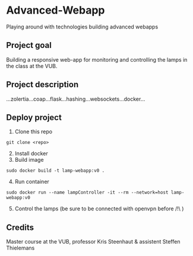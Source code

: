 # Advanced-Webapp
Playing around with technologies building advanced webapps

## Project goal

Building a responsive web-app for monitoring and controlling the lamps in the class at the VUB.

## Project description

...zolertia...coap...flask...hashing...websockets...docker...

## Deploy project

1. Clone this repo 
```
git clone <repo>
```
2. Install docker 
3. Build image 
```
sudo docker build -t lamp-webapp:v0 .
```
4. Run container 
```
sudo docker run --name lampController -it --rm --network=host lamp-webapp:v0
```
5. Control the lamps (be sure to be connected with openvpn before /!\ )

## Credits

Master course at the VUB, professor Kris Steenhaut & assistent Steffen Thielemans